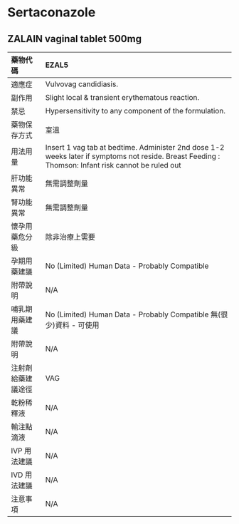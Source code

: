 # Sertaconazole

## ZALAIN vaginal tablet 500mg

| 藥物代碼 | EZAL5 |
| :--- | :--- |
| 適應症 | Vulvovag candidiasis. |
| 副作用 | Slight local & transient erythematous reaction. |
| 禁忌 | Hypersensitivity to any component of the formulation. |
| 藥物保存方式 | 室溫 |
| 用法用量 | Insert 1 vag tab at bedtime. Administer 2nd dose 1-2 weeks later if symptoms not reside. Breast Feeding : Thomson: Infant risk cannot be ruled out |
| 肝功能異常 | 無需調整劑量 |
| 腎功能異常 | 無需調整劑量 |
| 懷孕用藥危分級 | 除非治療上需要 |
| 孕期用藥建議 | No \(Limited\) Human Data - Probably Compatible |
| 附帶說明 | N/A |
| 哺乳期用藥建議 | No \(Limited\) Human Data - Probably Compatible 無\(很少\)資料 - 可使用 |
| 附帶說明 | N/A |
| 注射劑給藥建議途徑 | VAG |
| 乾粉稀釋液 | N/A |
| 輸注點滴液 | N/A |
| IVP 用法建議 | N/A |
| IVD 用法建議 | N/A |
| 注意事項 | N/A |

